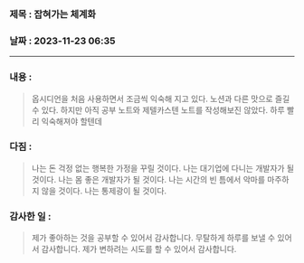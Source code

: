 ### 제목 :  잡혀가는 체계화

### 날짜 : 2023-11-23 06:35

----

### 내용 :
> 옵시디언을 처음 사용하면서 조금씩 익숙해 지고 있다.
> 노션과 다른 맛으로 즐길 수 있다.
> 하지만 아직 공부 노트와 제텔카스텐 노트를 작성해보진 않았다.
> 하루 빨리 익숙해져야 할텐데

### 다짐 :
> 나는 돈 걱정 없는 행복한 가정을 꾸릴 것이다.
> 나는 대기업에 다니는 개발자가 될 것이다.
> 나는 몸 좋은 개발자가 될 것이다.
> 나는 시간의 빈 틈에서 악마를 마주하지 않을 것이다.
> 나는 통제광이 될 것이다.
### 감사한 일 :
> 제가 좋아하는 것을 공부할 수 있어서 감사합니다.
> 무탈하게 하루를 보낼 수 있어서 감사합니다.
> 제가 변하려는 시도를 할 수 있어서 감사합니다.